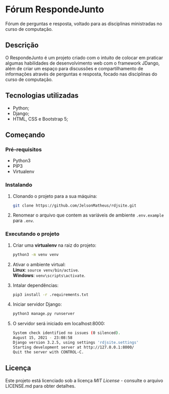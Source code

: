 # Fórum RespondeJunto

Fórum de perguntas e resposta, voltado para as disciplinas ministradas no curso de computação.

## Descrição

O RespondeJunto é um projeto criado com o intuito de colocar em praticar algumas habilidades de desenvolvimento web com o framework JDango, além de criar um espaço para discussões e compartilhamento de informações através de perguntas e resposta, focado nas disciplinas do curso de computação.

## Tecnologias utilizadas

* Python;
* Django;
* HTML, CSS e Bootstrap 5;

## Começando

### Pré-requisitos

* Python3
* PIP3
* Virtualenv

### Instalando

1. Clonando o projeto para a sua máquina:

    ```bash
    git clone https://github.com/JelsonMatheus/rdjsite.git
    ```

2. Renomear o arquivo que contem as variáveis de ambiente `.env.example` para `.env`.

### Executando o projeto

1. Criar uma **virtualenv** na raiz do projeto:

    ```bash
    python3 -m venv venv
    ```

2. Ativar o ambiente virtual:\
   **Linux**: `source venv/bin/active`.\
   **Windows**: `venv\scripts\activate`.

3. Intalar dependências:

    ```bash
    pip3 install -r .requirements.txt
    ```

4. Iniciar servidor Django:

    ```bash
    python3 manage.py runserver
    ```

5. O servidor será iniciado em localhost:8000:

    ```bash
    System check identified no issues (0 silenced).
    August 15, 2021 - 23:08:58
    Django version 3.2.5, using settings 'rdjsite.settings'
    Starting development server at http://127.0.0.1:8000/
    Quit the server with CONTROL-C.
    ```

## Licença

Este projeto está licenciado sob a licença *MIT License* - consulte o arquivo LICENSE.md para obter detalhes.
